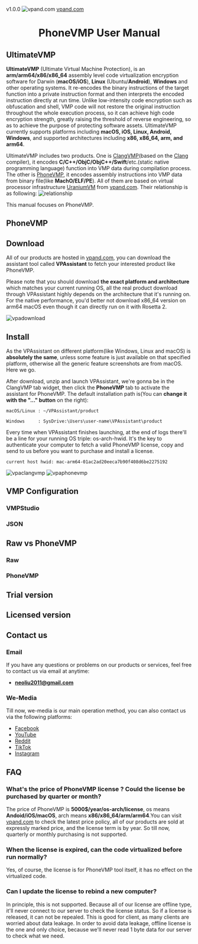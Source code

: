 v1.0.0
![vpand.com](https://raw.githubusercontent.com/vpand/imgres/main/vpand.png)
[vpand.com](https://vpand.com/)
#
# <p style="text-align:center;">PhoneVMP User Manual</p>
## UltimateVMP
**UltimateVMP** (Ultimate Virtual Machine Protection), is an **arm/arm64/x86/x86_64** assembly level code virtualization encryption software for Darwin (**macOS/iOS**), **Linux** (Ubuntu/**Android**), **Windows** and other operating systems. It re-encodes the binary instructions of the target function into a private instruction format and then interprets the encoded instruction directly at run time. Unlike low-intensity code encryption such as obfuscation and shell, VMP code will not restore the original instruction throughout the whole execution process, so it can achieve high code encryption strength, greatly raising the threshold of reverse engineering, so as to achieve the purpose of protecting software assets. UltimateVMP currently supports platforms including **macOS, iOS, Linux, Android, Windows**, and supported architectures including **x86, x86_64, arm, and arm64**.

UltimateVMP includes two products. One is [ClangVMP](https://github.com/vpand/vmpusermanual/blob/main/ClangVMP.md)(based on the [Clang](https://clang.llvm.org/) compiler), it encodes **C/C++/ObjC/ObjC++/Swift**/etc.(static native programming language) function into VMP data during compilation process. The other is [PhoneVMP](https://github.com/vpand/vmpusermanual/blob/main/PhoneVMP.md), it encodes assembly instructions into VMP data from binary file(like **MachO/ELF/PE**). All of them are based on virtual processor infrastructure [UraniumVM](https://github.com/vpand/uvmsdkusermanual) from [vpand.com](https://vpand.com/). Their relationship is as following:
![relationship](https://raw.githubusercontent.com/vpand/imgres/main/ultimatevmp/relationship-1.svg)

This manual focuses on PhoneVMP.

## PhoneVMP
## Download
All of our products are hosted in [vpand.com](https://vpand.com/), you can download the assistant tool called **VPAssistant** to fetch your interested product like PhoneVMP.

Please note that you should download **the exact platform and architecture** which matches your current running OS, all the real product download through VPAssistant highly depends on the architecture that it's running on. For the native performance, you'd better not download x86_64 version on arm64 macOS even though it can directly run on it with Rosetta 2.

![vpadownload](https://raw.githubusercontent.com/vpand/imgres/main/vpadownload.jpg)
## Install
As the VPAssistant on different platform(like Windows, Linux and macOS) is **absolutely the same**, unless some feature is just available on that specified platform, otherwise all the generic feature screenshots are from macOS. Here we go.

After download, unzip and launch VPAssistant, we're gonna be in the ClangVMP tab widget, then click the **PhoneVMP** tab to activate the assistant for PhoneVMP. The default installation path is(You can **change it with the "..." button** on the right):
```
macOS/Linux : ~/VPAssistant/product

Windows     : SysDrive:\Users\user-name\VPAssistant\product
```
Every time when VPAssistant finishes launching, at the end of logs there'll be a line for your running OS triple: os-arch-hwid. It's the key to authenticate your computer to fetch a valid PhoneVMP license, copy and send to us before you want to purchase and install a license.
```
current host hwid: mac-arm64-01ac2ad20eeca7b90f408d6be2275192
```
![vpaclangvmp](https://raw.githubusercontent.com/vpand/imgres/main/ultimatevmp/vpaclangvmp.jpg)
![vpaphonevmp](https://raw.githubusercontent.com/vpand/imgres/main/ultimatevmp/vpaphonevmp.png)
## VMP Configuration
### VMPStudio
### JSON
## Raw vs PhoneVMP
### Raw
### PhoneVMP
## Trial version
## Licensed version
## Contact us
### Email
If you have any questions or problems on our products or services, feel free to contact us via email at anytime: 
 * **neoliu2011@gmail.com**
### We-Media
Till now, we-media is our main operation method, you can also contact us via the following platforms:
 * [Facebook](https://www.facebook.com/people/Jesse-Liu/61555693542797/)
 * [YouTube](https://www.youtube.com/@JesseVPAND/)
 * [Reddit](https://www.reddit.com/user/JesseVPAND/)
 * [TikTok](https://www.tiktok.com/@jessevpand/)
 * [Instagram](https://www.instagram.com/jessevpand/)

## FAQ
### What's the price of PhoneVMP license ? Could the license be purchased by quarter or month? 
The price of PhoneVMP is **5000$/year/os-arch/license**, os means **Andoid/iOS/macOS**, arch means **x86/x86_64/arm/arm64**.You can visit [vpand.com](https://vpand.com/) to check the latest price policy, all of our products are sold at expressly marked price, and the license term is by year. So till now, quarterly or monthly purchasing is not supported.

### When the license is expired, can the code virtualized before run normally?
Yes, of course, the license is for PhoneVMP tool itself, it has no effect on the virtualized code.

### Can I update the license to rebind a new computer?
In principle, this is not supported. Because all of our license are offline type, it'll never connect to our server to check the license status. So if a license is released, it can not be repealed. This is good for client, as many clients are worried about data leakage. In order to avoid data leakage, offline license is the one and only choice, because we'll never read 1 byte data for our server to check what we need.
